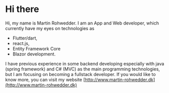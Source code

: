 # Hi there

Hi, my name is Martin Rohwedder. I am an App and Web developer, which currently have my eyes on technologies as 
- Flutter/dart, 
- react.js, 
- Entity Framework Core
- Blazor development.

I have previous experience in some backend developing especially with java (spring framework) and C# (MVC) as the main programming technologies, but I am focusing on becoming a fullstack developer. If you would like to know more, you can visit my website [http://www.martin-rohwedder.dk](http://www.martin-rohwedder.dk)
